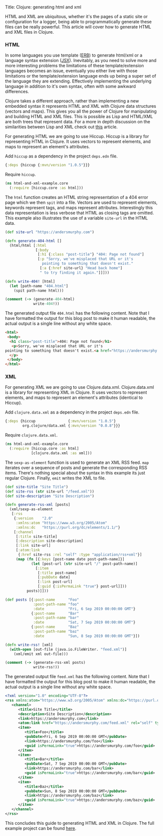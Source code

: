 Title: Clojure: generating html and xml

HTML and XML are ubiquitous, whether it's the pages of a static site or configuration for a logger, being able to programmatically generate these files can be really powerful. This article will cover how to generate HTML and XML files in Clojure.

### HTML

In some languages you use template ([ERB](https://ruby-doc.org/stdlib-2.6.4/libdoc/erb/rdoc/ERB.html)) to generate html/xml or a language syntax extension ([JSX](https://reactjs.org/docs/introducing-jsx.html)). Inevitably, as you need to solve more and more interesting problems the limitations of these template/extension languages becomes an issue, eventually you either live with those limitations or the template/extension language ends up being a super set of the language they are extending. Effectively implementing the underlying language in addition to it's own syntax, often with some awkward differences.

Clojure takes a different approach, rather than implementing a new embedded syntax it represents HTML and XML with Clojure data structures (vectors and maps). This gives you all the power of Clojure for manipulating and building HTML and XML files. This is possible as Lisp and HTML/XML are both trees that represent data. For a more in depth discussion on the similarities between Lisp and XML check out [this](https://www.defmacro.org/ramblings/lisp.html) article.

For generating HTML we are going to use Hiccup. Hiccup is a library for representing HTML in Clojure. It uses vectors to represent elements, and maps to represent an element's attributes.

Add `hiccup` as a dependency in the project `deps.edn` file.

```clojure
{:deps {hiccup {:mvn/version "1.0.5"}}}
```

Require `hiccup`.

```clojure
(ns html-and-xml-example.core
  (:require [hiccup.core :as html]))
```

The `html` function creates an HTML string representation of a 404 error page which we then `spit` into a file. Vectors are used to represent elements, keywords represent tags, and maps represent attributes. Interestingly this data representation is less verbose that HTML as closing tags are omitted. This example also illustrates the use of a variable `site-url` in the HTML data.

```clojure
(def site-url "https://andersmurphy.com")

(defn generate-404-html []
  (html/html [:html
              [:body
               [:h1 {:class "post-title"} "404: Page not found"]
               [:p "Sorry, we've misplaced that URL or it's
                 pointing to something that doesn't exist."
                [:a {:href site-url} "Head back home"]
                " to try finding it again."]]]))

(defn write-404! [html]
  (let [path-name "404.html"]
    (spit path-name html)))

(comment (-> (generate-404-html)
             write-404!))
```

The generated output file `404.html` has the following content. Note that I have formatted the output for this blog post to make it human readable, the actual output is a single line without any white space.

```html
<html>
 <body>
  <h1 class="post-title">404: Page not found</h1>
   <p>Sorry, we've misplaced that URL or it's
pointing to something that doesn't exist.<a href="https://andersmurphy.com">Head back home</a> to try finding it again.
  </p>
 </body>
</html>
```

### XML

For generating XML we are going to use Clojure.data.xml. Clojure.data.xml is a library for representing XML in Clojure. It uses vectors to represent elements, and maps to represent an element's attributes (identical to Hiccup).

Add `clojure.data.xml` as a dependency in the project `deps.edn` file.

```clojure
{:deps {hiccup               {:mvn/version "1.0.5"}
        org.clojure/data.xml {:mvn/version "0.0.8"}}}
```

Require `clojure.data.xml`.

```clojure
(ns html-and-xml-example.core
  (:require [hiccup.core :as html]
            [clojure.data.xml :as xml]))
```

The `sexp-as-element` function is used to generate an XML RSS feed. `map` iterates over a sequence of posts and generate the corresponding RSS items. There's nothing special about the syntax in this example its just regular Clojure. Finally, `emit` writes the XML to file.

```clojure
(def site-title "Site Title")
(def site-rss (str site-url "/feed.xml"))
(def site-description "Site Description")

(defn generate-rss-xml [posts]
  (xml/sexp-as-element
   [:rss
    {:version    "2.0"
     :xmlns:atom "https://www.w3.org/2005/Atom"
     :xmlns:dc   "https://purl.org/dc/elements/1.1/"}
    [:channel
     [:title site-title]
     [:description site-description]
     [:link site-url]
     [:atom:link
      {:href site-rss :rel "self" :type "application/rss+xml"}]
     (map (fn [{:keys [post-name date post-path-name]}]
            (let [post-url (str site-url "/" post-path-name)]
              [:item
               [:title post-name]
               [:pubDate date]
               [:link post-url]
               [:guid {:isPermaLink "true"} post-url]]))
          posts)]]))

(def posts [{:post-name      "Foo"
             :post-path-name "foo"
             :date           "Fri, 6 Sep 2019 00:00:00 GMT"}
            {:post-name      "Bar"
             :post-path-name "bar"
             :date           "Sat, 7 Sep 2019 00:00:00 GMT"}
            {:post-name      "Baz"
             :post-path-name "baz"
             :date           "Sun, 8 Sep 2019 00:00:00 GMT"}])

(defn write-rss! [xml]
  (with-open [out-file (java.io.FileWriter. "feed.xml")]
    (xml/emit xml out-file)))

(comment (-> (generate-rss-xml posts)
             write-rss!))
```

The generated output file `feed.xml` has the following content. Note that I have formatted the output for this blog post to make it human readable, the actual output is a single line without any white space.

```xml
<?xml version="1.0" encoding="UTF-8"?>
<rss xmlns:atom="https://www.w3.org/2005/Atom" xmlns:dc="https://purl.org/dc/elements/1.1/" version="2.0">
   <channel>
      <title>Site Title</title>
      <description>Site Description</description>
      <link>https://andersmurphy.com</link>
      <atom:link href="https://andersmurphy.com/feed.xml" rel="self" type="application/rss+xml" />
      <item>
         <title>Foo</title>
         <pubDate>Fri, 6 Sep 2019 00:00:00 GMT</pubDate>
         <link>https://andersmurphy.com/foo</link>
         <guid isPermaLink="true">https://andersmurphy.com/foo</guid>
      </item>
      <item>
         <title>Bar</title>
         <pubDate>Sat, 7 Sep 2019 00:00:00 GMT</pubDate>
         <link>https://andersmurphy.com/bar</link>
         <guid isPermaLink="true">https://andersmurphy.com/bar</guid>
      </item>
      <item>
         <title>Baz</title>
         <pubDate>Sun, 8 Sep 2019 00:00:00 GMT</pubDate>
         <link>https://andersmurphy.com/baz</link>
         <guid isPermaLink="true">https://andersmurphy.com/baz</guid>
      </item>
   </channel>
</rss>
```

This concludes this guide to generating HTML and XML in Clojure. The full example project can be found [here](https://github.com/andersmurphy/clj-cookbook/tree/master/generating-files/html-and-xml-example).
